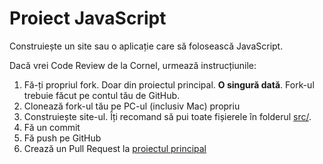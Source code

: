 # Proiect JavaScript

Construiește un site sau o aplicație care să folosească JavaScript.

Dacă vrei Code Review de la Cornel, urmează instrucțiunile:

1. Fă-ți propriul fork. Doar din proiectul principal. **O singură dată**. Fork-ul trebuie făcut pe contul tău de GitHub.
2. Clonează fork-ul tău pe PC-ul (inclusiv Mac) propriu
3. Construiește site-ul. Îți recomand să pui toate fișierele în folderul [src/](./src).
4. Fă un commit 
5. Fă push pe GitHub
6. Crează un Pull Request la [proiectul principal](https://github.com/ITSchool-Web-Force/Proiect-JS/pulls)